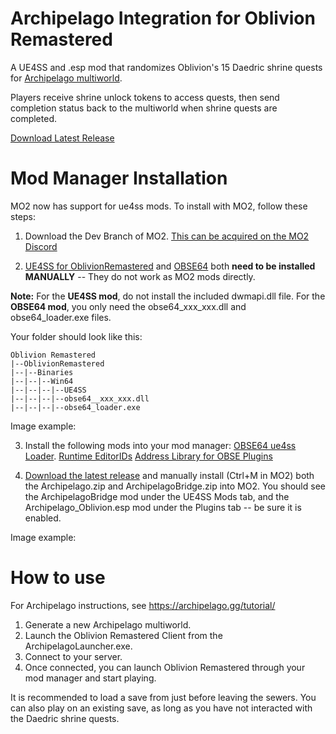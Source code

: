 # Archipelago Integration for Oblivion Remastered

A UE4SS and .esp mod that randomizes Oblivion's 15 Daedric shrine quests for [Archipelago multiworld](https://archipelago.gg/). 

Players receive shrine unlock tokens to access quests, then send completion status back to the multiworld when shrine quests are completed.

[Download Latest Release](https://github.com/POD-io/Oblivion-ArchipelagoMod/releases/latest)

# Mod Manager Installation

MO2 now has support for ue4ss mods. To install with MO2, follow these steps:

1) Download the Dev Branch of MO2.
[This can be acquired on the MO2 Discord](https://discord.gg/Jjprnb5rDJ)

2) [UE4SS for OblivionRemastered](https://www.nexusmods.com/oblivionremastered/mods/32) and [OBSE64](https://www.nexusmods.com/oblivionremastered/mods/282) both **need to be installed MANUALLY** -- They do not work as MO2 mods directly.

**Note:** 
For the **UE4SS mod**, do not install the included dwmapi.dll file. 
For the **OBSE64 mod**, you only need the obse64_xxx_xxx.dll and obse64_loader.exe files.

Your folder should look like this:
```
Oblivion Remastered
|--OblivionRemastered
|--|--Binaries
|--|--|--Win64
|--|--|--|--UE4SS
|--|--|--|--obse64__xxx_xxx.dll
|--|--|--|--obse64_loader.exe
```
Image example: 

3) Install the following mods into your mod manager:
[OBSE64 ue4ss Loader](https://www.nexusmods.com/oblivionremastered/mods/3421).
[Runtime EditorIDs](https://www.nexusmods.com/oblivionremastered/mods/1331)
[Address Library for OBSE Plugins](https://www.nexusmods.com/oblivionremastered/mods/4475)

4) [Download the latest release](https://github.com/POD-io/Oblivion-ArchipelagoMod/releases/latest) and manually install (Ctrl+M in MO2) both the Archipelago.zip and ArchipelagoBridge.zip into MO2. You should see the ArchipelagoBridge mod under the UE4SS Mods tab, and the Archipelago_Oblivion.esp mod under the Plugins tab -- be sure it is enabled.

Image example:

# How to use

For Archipelago instructions, see https://archipelago.gg/tutorial/

1) Generate a new Archipelago multiworld.
2) Launch the Oblivion Remastered Client from the ArchipelagoLauncher.exe.
3) Connect to your server.
4) Once connected, you can launch Oblivion Remastered through your mod manager and start playing.

It is recommended to load a save from just before leaving the sewers. You can also play on an existing save, as long as you have not interacted with the Daedric shrine quests.